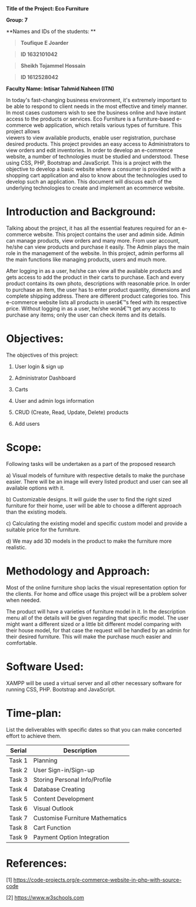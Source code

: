 
**Title of the Project: Eco Furniture**


**Group: 7**


**Names and IDs of the students: **


>   **Toufique E Joarder**

>   **ID 1632101042**

>   **Sheikh Tojammel Hossain**

>   **ID 1612528042**


**Faculty Name: Intisar Tahmid Naheen (ITN)**


In today's fast-changing business environment, it's extremely important to be
able to respond to client needs in the most effective and timely manner. In most
cases customers wish to see the business online and have instant access to the
products or services. Eco Furniture is a furniture-based e-commerce web
application, which retails various types of furniture. This project allows  
viewers to view available products, enable user registration, purchase desired
products. This project provides an easy access to Administrators to view orders
and edit inventories. In order to develop an e-commerce website, a number of
technologies must be studied and understood. These using CSS, PHP, Bootstrap and
JavaScript. This is a project with the objective to develop a basic website
where a consumer is provided with a shopping cart application and also to know
about the technologies used to develop such an application. This document will
discuss each of the underlying technologies to create and implement an ecommerce
website.

**Introduction and Background:**
============================

Talking about the project, it has all the essential features required for an
e-commerce website. This project contains the user and admin side. Admin can
manage products, view orders and many more. From user account, he/she can view
products and purchase it easily. The Admin plays the main role in the management
of the website. In this project, admin performs all the main functions like
managing products, users and much more.

After logging in as a user, he/she can view all the available products and gets
access to add the product in their carts to purchase. Each and every product
contains its own photo, descriptions with reasonable price. In order to purchase
an item, the user has to enter product quantity, dimensions and complete
shipping address. There are different product categories too. This e-commerce
website lists all products in userâ€™s feed with its respective price. Without
logging in as a user, he/she wonâ€™t get any access to purchase any items; only
the user can check items and its details.

Objectives:
===========

The objectives of this project:

1.  User login & sign up

2.  Administrator Dashboard

3.  Carts

4.  User and admin logs information

5.  CRUD (Create, Read, Update, Delete) products

6.  Add users

Scope:
======

Following tasks will be undertaken as a part of the proposed research

a) Visual models of furniture with respective details to make the purchase
easier. There will be an image will every listed product and user can see all
available options with it.

b) Customizable designs. It will guide the user to find the right sized
furniture for their home, user will be able to choose a different approach than
the existing models.

c) Calculating the existing model and specific custom model and provide a
suitable price for the furniture.

d) We may add 3D models in the product to make the furniture more realistic.

Methodology and Approach:
=========================

Most of the online furniture shop lacks the visual representation option for the
clients. For home and office usage this project will be a problem solver when
needed.

The product will have a varieties of furniture model in it. In the description
menu all of the details will be given regarding that specific model. The user
might want a different sized or a little bit different model comparing with
their house model, for that case the request will be handled by an admin for
their desired furniture. This will make the purchase much easier and
comfortable.

Software Used:
==============

XAMPP will be used a virtual server and all other necessary software for running
CSS, PHP. Bootstrap and JavaScript.

Time-plan:
==========

List the deliverables with specific dates so that you can make concerted effort
to achieve them.

| Serial | Description                     |
|--------|---------------------------------|
| Task 1 | Planning                        |
| Task 2 | User Sign-in/Sign-up            |
| Task 3 | Storing Personal Info/Profile   |
| Task 4 | Database Creating               |
| Task 5 | Content Development             |
| Task 6 | Visual Outlook                  |
| Task 7 | Customise Furniture Mathematics |
| Task 8 | Cart Function                   |
| Task 9 | Payment Option Integration      |



References:
===========

[1] https://code-projects.org/e-commerce-website-in-php-with-source-code

[2] https://www.w3schools.com
